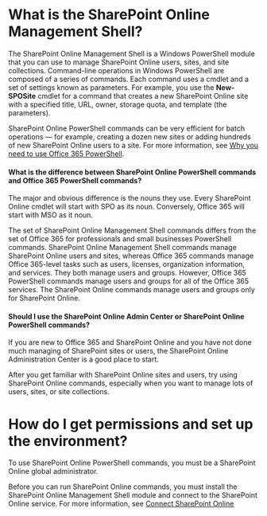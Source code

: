 # What is the SharePoint Online Management Shell? #

The SharePoint Online Management Shell is a Windows PowerShell module that you can use to manage SharePoint Online users, sites, and site collections. Command-line operations in Windows PowerShell are composed of a series of commands. Each command uses a cmdlet and a set of settings known as parameters. For example, you use the **New-SPOSite** cmdlet for a command that creates a new SharePoint Online site with a specified title, URL, owner, storage quota, and template (the parameters).

SharePoint Online PowerShell commands can be very efficient for batch operations — for example, creating a dozen new sites or adding hundreds of new SharePoint Online users to a site. For more information, see [Why you need to use Office 365 PowerShell](https://technet.microsoft.com/library/dn568034.aspx).

#### What is the difference between SharePoint Online PowerShell commands and Office 365 PowerShell commands? ####

The major and obvious difference is the nouns they use. Every SharePoint Online cmdlet will start with SPO as its noun. Conversely, Office 365 will start with MSO as it noun. 

The set of SharePoint Online Management Shell commands differs from the set of Office 365 for professionals and small businesses PowerShell commands. SharePoint Online Management Shell commands manage SharePoint Online users and sites, whereas Office 365 commands manage Office 365-level tasks such as users, licenses, organization information, and services. They both manage users and groups. However, Office 365 PowerShell commands manage users and groups for all of the Office 365 services. The  SharePoint Online commands manage users and groups only for SharePoint Online.

#### Should I use the SharePoint Online Admin Center or SharePoint Online PowerShell commands? ####

If you are new to Office 365 and SharePoint Online and you have not done much managing of SharePoint sites or users, the SharePoint Online Administration Center is a good place to start. 

After you get familiar with SharePoint Online sites and users, try using SharePoint Online commands, especially when you want to manage lots of users, sites, or site collections.

# How do I get permissions and set up the environment? #

To use SharePoint Online PowerShell commands, you must be a SharePoint Online global administrator.

Before you can run SharePoint Online commands, you must install the SharePoint Online Management Shell module and connect to the SharePoint Online service. For more information, see [Connect SharePoint Online](connect-sharepoint-online.md)





